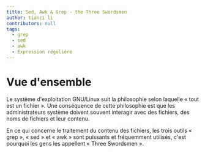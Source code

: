 ```yaml
---
title: Sed, Awk & Grep - the Three Swordsmen
author: tianci li
contributors: null
tags:
  - grep
  - sed
  - awk
  - Expression régulière
---
```


# Vue d'ensemble

Le système d'exploitation GNU/Linux suit la philosophie selon laquelle « tout est un fichier ». Une conséquence de cette philosophie est que les administrateurs système doivent souvent interagir avec des fichiers, des noms de fichiers et leur contenu.

En ce qui concerne le traitement du contenu des fichiers, les trois outils « grep », « sed » et « awk » sont puissants et fréquemment utilisés, c'est pourquoi les gens les appellent « Three Swordsmen ».

